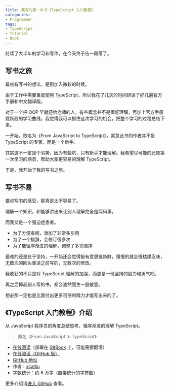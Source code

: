 ```yaml
---
title: 我写的第一本书《TypeScript 入门教程》
categories:
- Programmer
tags:
- TypeScript
- Tutorial
- Book
---
```


持续了大半年的学习和写作，在今天终于告一段落了。

## 写书之旅

最初有写书的想法，是刚加入微软的时候。

由于工作中需要重度使用 TypeScript，所以我花了几天的时间研读了好几遍官方手册和中文翻译版。

对于一个把 OOP 早就还给老师的人，有些概念并不是很好理解，再加上官方手册跳跃般的学习曲线，我觉得我可以抓住这次学习的机会，把整个学习的过程总结下来。

一开始，取名为《From JavaScript to TypeScript》，寓意此书的作者并不是 TypeScript 的专家，而是一个新手。

其实这不一定是个劣势，因为有些坑，只有新手才能理解。我希望尽可能的还原第一次学习的场景，帮助大家更容易的理解 TypeScript。

于是，我开始了我的写书之旅。

## 写书不易

要说写书的感受，那真是太不容易了。

理解一个知识，和能够讲出来让别人理解完全是两码事。

而我又是一个强迫症患者。

- 为了方便查阅，添加了非常多引用
- 为了一个措辞，会修订很多次
- 为了能循序渐进的理解，调整了多次顺序

最难的还是在于坚持，一开始还会觉得挺有意思挺新鲜，慢慢的就会很枯燥乏味，无数次的回头重读之前写的，无数次的修改。

我收获的不只是对 TypeScript 理解的加深，而更是一份坚持的毅力和勇气吧。

再之后捧起别人写的书，都会油然而生一股敬意。

想必那一定也是比我付出更多百倍的精力才能写出来的了。

## 《TypeScript 入门教程》介绍

从 JavaScript 程序员的角度总结思考，循序渐进的理解 TypeScript。

> 原名《From JavaScript to TypeScript》

- [在线阅读](https://ts.xcatliu.com/)（部署在 [GitBook](https://www.gitbook.com/book/xcatliu/typescript-tutorial/details) 上，可能需要翻墙）
- [在线阅读（GitHub 版）](https://github.com/xcatliu/typescript-tutorial/blob/master/README.md)
- [GitHub 地址](https://github.com/xcatliu/typescript-tutorial)
- 作者：[xcatliu](https://github.com/xcatliu/)
- 字数统计：约 6 万字（直接统计的字符数）

更多介绍请[进入 GitHub]((https://github.com/xcatliu/typescript-tutorial)) 查看。
